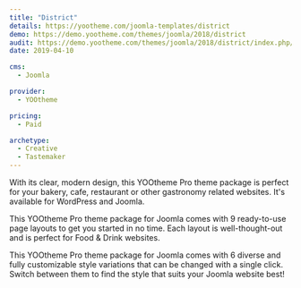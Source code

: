 ```yaml
---
title: "District"
details: https://yootheme.com/joomla-templates/district
demo: https://demo.yootheme.com/themes/joomla/2018/district
audit: https://demo.yootheme.com/themes/joomla/2018/district/index.php/about/blog
date: 2019-04-10

cms: 
  - Joomla

provider:
  - YOOtheme

pricing:
  - Paid

archetype:
  - Creative
  - Tastemaker
---
```


With its clear, modern design, this YOOtheme Pro theme package is perfect for your bakery, cafe, restaurant or other gastronomy related websites. It's available for WordPress and Joomla.

This YOOtheme Pro theme package for Joomla comes with 9 ready-to-use page layouts to get you started in no time. Each layout is well-thought-out and is perfect for Food & Drink websites.

This YOOtheme Pro theme package for Joomla comes with 6 diverse and fully customizable style variations that can be changed with a single click. Switch between them to find the style that suits your Joomla website best!
